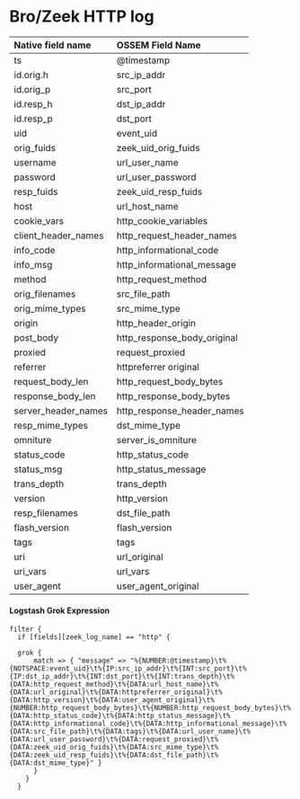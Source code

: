 # Bro/Zeek HTTP log

|Native field name            |OSSEM Field Name                   |
|:----------------------------|:----------------------------------|
| ts                          | @timestamp                        |
| id.orig.h                   | src_ip_addr                       |
| id.orig_p                   | src_port                          |
| id.resp_h                   | dst_ip_addr                       |
| id.resp_p                   | dst_port                          |
| uid                         | event_uid                         |
| orig_fuids                  | zeek_uid_orig_fuids               |
| username                    | url_user_name                     |
| password                    | url_user_password                 |
| resp_fuids                  | zeek_uid_resp_fuids               |
| host                        | url_host_name                     |
| cookie_vars                 | http_cookie_variables             |
| client_header_names         | http_request_header_names         |
| info_code                   | http_informational_code           |
| info_msg                    | http_informational_message        |
| method                      | http_request_method               |
| orig_filenames              | src_file_path                     |
| orig_mime_types             | src_mime_type                     |
| origin                      | http_header_origin                |
| post_body                   | http_response_body_original       |
| proxied                     | request_proxied                   |
| referrer                    | httpreferrer original             |
| request_body_len            | http_request_body_bytes           |
| response_body_len           | http_response_body_bytes          |
| server_header_names         | http_response_header_names        |
| resp_mime_types             | dst_mime_type                     |
| omniture                    | server_is_omniture                |
| status_code                 | http_status_code                  |
| status_msg                  | http_status_message               |
| trans_depth                 | trans_depth                       |
| version                     | http_version                      |
| resp_filenames              | dst_file_path                     |
| flash_version               | flash_version                     |
| tags                        | tags                              |
| uri                         | url_original                      |
| uri_vars                    | url_vars                          |
| user_agent                  | user_agent_original               |


#### Logstash Grok Expression


```
filter {
  if [fields][zeek_log_name] == "http" {

  grok {
      match => { "message" => "%{NUMBER:@timestamp}\t%{NOTSPACE:event_uid}\t%{IP:src_ip_addr}\t%{INT:src_port}\t%{IP:dst_ip_addr}\t%{INT:dst_port}\t%{INT:trans_depth}\t%{DATA:http_request_method}\t%{DATA:url_host_name}\t%{DATA:url_original}\t%{DATA:httpreferrer_original}\t%{DATA:http_version}\t%{DATA:user_agent_original}\t%{NUMBER:http_request_body_bytes}\t%{NUMBER:http_request_body_bytes}\t%{DATA:http_status_code}\t%{DATA:http_status_message}\t%{DATA:http_informational_code}\t%{DATA:http_informational_message}\t%{DATA:src_file_path}\t%{DATA:tags}\t%{DATA:url_user_name}\t%{DATA:url_user_password}\t%{DATA:request_proxied}\t%{DATA:zeek_uid_orig_fuids}\t%{DATA:src_mime_type}\t%{DATA:zeek_uid_resp_fuids}\t%{DATA:dst_file_path}\t%{DATA:dst_mime_type}" }
      }
    }
  }
```